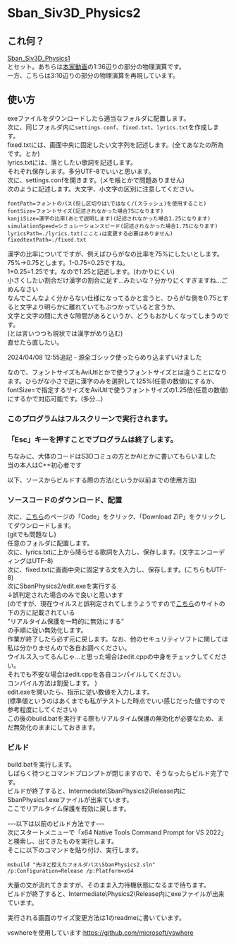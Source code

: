 # Sban_Siv3D_Physics2  
  
## これ何？  
[Sban_Siv3D_Physics1](https://github.com/0x-sinsu/Sban_Siv3D_Physics1)  
とセット。あちらは[本家動画](https://www.youtube.com/watch?v=7CUpc5K1li4)の1:36辺りの部分の物理演算です。  
一方、こちらは3:10辺りの部分の物理演算を再現しています。  
  
## 使い方  
exeファイルをダウンロードしたら適当なフォルダに配置します。  
次に、同じフォルダ内に`settings.conf`、`fixed.txt`、`lyrics.txt`を作成します。  
fixed.txtには、画面中央に固定したい文字列を記述します。(全てあなたの所為です。とか)  
lyrics.txtには、落としたい歌詞を記述します。  
それぞれ保存します。多分UTF-8でいいと思います。  
次に、settings.confを開きます。(メモ帳とかで問題ありません)  
次のように記述します。大文字、小文字の区別に注意してください。  
```
fontPath=フォントのパス(但し区切りは\ではなく/(スラッシュ)を使用すること)
fontSize=フォントサイズ(記述されなかった場合75になります)
kanjiSize=漢字の比率(あとで説明します)(記述されなかった場合1.25になります)
simulationSpeed=シミュレーションスピード(記述されなかった場合1.75になります)
lyricsPath=./lyrics.txt(ここと↓は変更する必要はありません)
fixedtextPath=./fixed.txt
```
漢字の比率についてですが、例えばひらがなの比率を75%にしたいとします。  
75%→0.75とします。1-0.75=0.25ですね。  
1+0.25=1.25です。なので1.25と記述します。(わかりにくい)  
小さくしたい割合だけ漢字の割合に足す...みたいな？分かりにくすぎますね...ごめんなさい  
なんでこんなよく分からない仕様になってるかと言うと、ひらがな側を0.75とすると文字より明らかに離れていてもぶつかっていると言うか、  
文字と文字の間に大きな隙間があるというか、どうもおかしくなってしまうのです。  
(とは言いつつも現状では漢字がめり込む)  
直せたら直したい。  
  
2024/04/08 12:55追記 - 源全ゴシック使ったらめり込まずいけました  
  
なので、フォントサイズもAviUtlとかで使うフォントサイズとは違うことになります。ひらがな小さで逆に漢字のみを選択して125%(任意の数値)にするか、  
fontSize=で指定するサイズをAviUtlで使うフォントサイズの1.25倍(任意の数値)にするかで対応可能です。(多分...)  
### このプログラムはフルスクリーンで実行されます。  
### 「Esc」キーを押すことでプログラムは終了します。  
  
ちなみに、大体のコードはS3Dコミュの方とかAIとかに書いてもらいました  
当の本人はC++初心者です  
  
  
  
以下、ソースからビルドする際の方法(というか以前までの使用方法)  
### ソースコードのダウンロード、配置  
次に、[こちら](https://github.com/0x-sinsu/Sban_Siv3D_Physics1)のページの「Code」をクリック、「Download ZIP」をクリックしてダウンロードします。  
(gitでも問題なし)  
任意のフォルダに配置します。  
次に、lyrics.txtに上から降らせる歌詞を入力し、保存します。(文字エンコーディングはUTF-8)  
次に、fixed.txtに画面中央に固定する文を入力し、保存します。(こちらもUTF-8)  
次にSbanPhysics2/edit.exeを実行する  
↓誤判定された場合のみで良いと思います  
(のですが、現在ウイルスと誤判定されてしまうようですので[こちら](https://support.microsoft.com/ja-jp/windows/windows-%E3%82%BB%E3%82%AD%E3%83%A5%E3%83%AA%E3%83%86%E3%82%A3%E3%81%AB%E3%82%88%E3%82%8B%E4%BF%9D%E8%AD%B7%E3%82%92%E5%88%A9%E7%94%A8%E3%81%97%E3%81%BE%E3%81%99-2ae0363d-0ada-c064-8b56-6a39afb6a963)のサイトの下の方に記載されている  
"リアルタイム保護を一時的に無効にする"  
の手順に従い無効化します。  
作業が終了したら必ず元に戻します。なお、他のセキュリティソフトに関しては私は分かりませんので各自お調べください。  
ウイルス入ってるんじゃ...と思った場合はedit.cppの中身をチェックしてください。  
それでも不安な場合はedit.cppを各自コンパイルしてください。  
コンパイル方法は割愛します。  )  
edit.exeを開いたら、指示に従い数値を入力します。  
(標準値というのはあくまでも私がテストした時点でいい感じだった値ですので参考程度にしてください)  
この後のbuild.batを実行する際もリアルタイム保護の無効化が必要なため、まだ無効化のままにしておきます。  
  
### ビルド
build.batを実行します。  
しばらく待つとコマンドプロンプトが閉じますので、そうなったらビルド完了です。  
ビルドが終了すると、Intermediate\SbanPhysics2\Release内にSbanPhysics1.exeファイルが出来ています。  
ここでリアルタイム保護を有効に戻します。  
  
---以下は以前のビルド方法です---  
次にスタートメニューで「x64 Native Tools Command Prompt for VS 2022」と検索し、出てきたものを実行します。  
そこに以下のコマンドを貼り付け、実行します。  
```Batchfile
msbuild "先ほど控えたフォルダパス\SbanPhysics2.sln" /p:Configuration=Release /p:Platform=x64
```
大量の文が流れてきますが、そのまま入力待機状態になるまで待ちます。  
ビルドが終了すると、Intermediate\Physics2\Release内にexeファイルが出来ています。  
  
実行される画面のサイズ変更方法は1のreadmeに書いています。  

vswhereを使用しています:https://github.com/microsoft/vswhere
